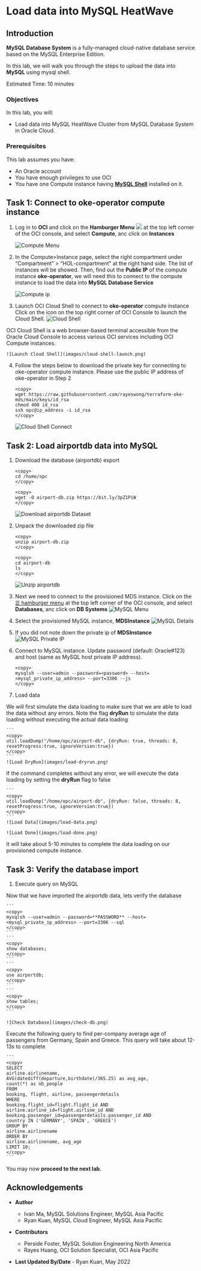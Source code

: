 # Load data into MySQL HeatWave

## Introduction

**MySQL Database System** is a fully-managed cloud-native database service based on the MySQL Enterprise Edition.

In this lab, we will walk you through the steps to upload the data into **MySQL** using mysql shell.

Estimated Time: 10 minutes

### Objectives

In this lab, you will:

* Load data into MySQL HeatWave Cluster from MySQL Database System in Oracle Cloud.

### Prerequisites

This lab assumes you have:

* An Oracle account
* You have enough privileges to use OCI
* You have one Compute instance having <a href="https://dev.mysql.com/doc/mysql-shell/8.0/en/mysql-shell-install.html" target="\_blank">**MySQL Shell**</a> installed on it.

## Task 1: Connect to oke-operator compute instance

1. Log in to **OCI** and click on the **Hamburger Menu** ![](images/hamburger.png) at the top left corner of the OCI console, and select **Compute**, anc click on **Instances**

	![Compute Menu](images/compute-menu.png)

2. In the Compute>Instance page, select the right compartment under “Compartment” > “HOL-compartment” at the right hand side. The list of instances will be showed. Then, find out the **Public IP** of the compute instance **oke-operator**, we will need this to connect to the compute instance to load the data into **MySQL Database Service**

	![Compute ip](images/compute-ip.png)

3. Launch OCI Cloud Shell to connect to **oke-operator** compute instance
  Click on the icon on the top right corner of OCI Console to launch the Cloud Shell.
	![Cloud Shell](images/cloud-shell.png)

  OCI Cloud Shell is a web browser-based terminal accessible from the Oracle Cloud Console to access various OCI services including OCI Compute instances. 

	![Launch Cloud Shell](images/cloud-shell-launch.png)

4. Follow the steps below to download the private key for connecting to oke-operator compute instance. Please use the public IP address of oke-operator in Step 2

	```
	<copy>
	wget https://raw.githubusercontent.com/rayeswong/terraform-oke-mds/main/keys/id_rsa
	chmod 400 id_rsa
	ssh opc@ip_address -i id_rsa
	</copy>
	```

	![Cloud Shell Connect](images/cloud-shell-connect.png)

## Task 2: Load airportdb data into MySQL

1. Download the database (airportdb) export

	```
	<copy>
	cd /home/opc
	</copy>
	```
	```
	<copy>
	wget -O airport-db.zip https://bit.ly/3pZ1PiW
	</copy>
	```
	![Download airportdb Dataset](images/download-airportdb.png)

2. Unpack the downloaded zip file

	```
	<copy>
	unzip airport-db.zip
	</copy>
	```
	```
	<copy>
	cd airport-db
	ls
	</copy>
	```
	![Unzip airportdb](images/unzip-airportdb.png)

3. Next we need to connect to the provisioned MDS instance. Click on the <a href="#menu">&#9776; hamburger menu</a> at the top left corner of the OCI console, and select **Databases**, anc click on **DB Systems**
	![MySQL Menu](images/mds-menu.png)

4. Select the provisioned MySQL instance, **MDSInstance**
	![MySQL Details](images/mds-details.png)

5. If you did not note down the private ip of **MDSInstance**
	![MySQL Private IP](images/mds-ip.png)

6. Connect to MySQL instance. Update password (default: Oracle#123) and host (same as MySQL host private IP address). 

	```
	<copy>
	mysqlsh --user=admin --password=<password> --host=<mysql_private_ip_address> --port=3306 --js
	</copy>
	```

7. Load data 

  We will first simulate the data loading to make sure that we are able to load the data without any errors. Note the flag **dryRun** to simulate the data loading without executing the actual data loading

	```
	<copy>
	util.loadDump("/home/opc/airport-db", {dryRun: true, threads: 8, resetProgress:true, ignoreVersion:true})
	</copy>
	```
	![Load DryRun](images/load-dryrun.png)

  If the command completes without any error, we will execute the data loading by setting the **dryRun** flag to false

	```
	<copy>
	util.loadDump("/home/opc/airport-db", {dryRun: false, threads: 8, resetProgress:true, ignoreVersion:true})
	</copy>
	```
	![Load Data](images/load-data.png)

	![Load Done](images/load-done.png)

  It will take about 5-10 minutes to complete the data loading on our provisioned compute instance.

## Task 3: Verify the database import

1. Execute query on MySQL

  Now that we have imported the airportdb data, lets verify the database

	```
	<copy>
	mysqlsh --user=admin --password=**PASSWORD** --host=<mysql_private_ip_address> --port=3306 --sql
	</copy>
	```
	```
	<copy>
	show databases;
	</copy>
	```
	```
	<copy>
	use airportdb;
	</copy>
	```
	```
	<copy>
	show tables;
	</copy>
	```

	![Check Database](images/check-db.png)

  Execute the following query to find per-company average age of passengers from Germany, Spain and Greece. This query will take about 12-13s to complete

	```
	<copy>
	SELECT
	airline.airlinename,
	AVG(datediff(departure,birthdate)/365.25) as avg_age,
	count(*) as nb_people
	FROM
	booking, flight, airline, passengerdetails
	WHERE
	booking.flight_id=flight.flight_id AND
	airline.airline_id=flight.airline_id AND
	booking.passenger_id=passengerdetails.passenger_id AND
	country IN ('GERMANY', 'SPAIN', 'GREECE')
	GROUP BY
	airline.airlinename
	ORDER BY
	airline.airlinename, avg_age
	LIMIT 10;
	</copy>
	```
  You may now **proceed to the next lab.**

## Acknowledgements

* **Author**
	* Ivan Ma, MySQL Solutions Engineer, MySQL Asia Pacific
	* Ryan Kuan, MySQL Cloud Engineer, MySQL Asia Pacific
* **Contributors**
	* Perside Foster, MySQL Solution Engineering North America
	* Rayes Huang, OCI Solution Specialist, OCI Asia Pacific

* **Last Updated By/Date** - Ryan Kuan, May 2022
